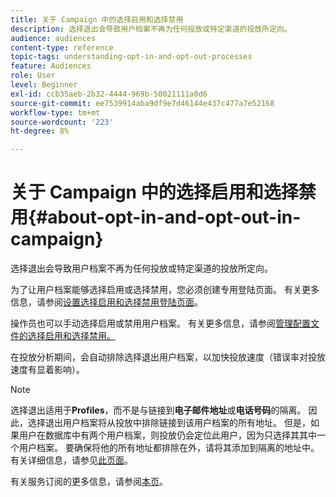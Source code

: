 ```yaml
---
title: 关于 Campaign 中的选择启用和选择禁用
description: 选择退出会导致用户档案不再为任何投放或特定渠道的投放所定向。
audience: audiences
content-type: reference
topic-tags: understanding-opt-in-and-opt-out-processes
feature: Audiences
role: User
level: Beginner
exl-id: ccb35aeb-2b32-4444-969b-50021111a0d6
source-git-commit: ee7539914aba9df9e7d46144e437c477a7e52168
workflow-type: tm+mt
source-wordcount: '223'
ht-degree: 8%

---
```


# 关于 Campaign 中的选择启用和选择禁用{#about-opt-in-and-opt-out-in-campaign}

选择退出会导致用户档案不再为任何投放或特定渠道的投放所定向。

为了让用户档案能够选择启用或选择禁用，您必须创建专用登陆页面。 有关更多信息，请参阅[设置选择启用和选择禁用登陆页面](../../audiences/using/managing-opt-in-and-opt-out-in-campaign.md#setting-up-opt-in-and-opt-out-landing-pages)。

操作员也可以手动选择启用或禁用用户档案。 有关更多信息，请参阅[管理配置文件的选择启用和选择禁用。](../../audiences/using/managing-opt-in-and-opt-out-in-campaign.md#managing-opt-in-and-opt-out-from-a-profile)

在投放分析期间，会自动排除选择退出用户档案，以加快投放速度（错误率对投放速度有显着影响）。

>[!NOTE]
>
>选择退出适用于&#x200B;**Profiles**，而不是与链接到&#x200B;**电子邮件地址**&#x200B;或&#x200B;**电话号码**&#x200B;的隔离。 因此，选择退出用户档案将从投放中排除链接到该用户档案的所有地址。 但是，如果用户在数据库中有两个用户档案，则投放仍会定位此用户，因为只选择其其中一个用户档案。 要确保将他的所有地址都排除在外，请将其添加到隔离的地址中。 有关详细信息，请参见[此页面](../../sending/using/understanding-quarantine-management.md#identifying-quarantined-addresses-for-the-entire-platform)。

有关服务订阅的更多信息，请参阅[本页](../../audiences/using/about-subscriptions.md)。
